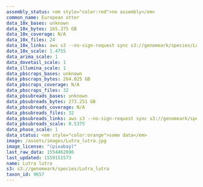 ```yaml
---
assembly_status: <em style="color:red">no assembly</em>
common_name: European otter
data_10x_bases: unknown
data_10x_bytes: 165.375 GB
data_10x_coverage: N/A
data_10x_files: 24
data_10x_links: aws s3 --no-sign-request sync s3://genomeark/species/Lutra_lutra/mLutLut1/genomic_data/10x/ .<br>
data_10x_scale: 1.4755
data_arima_scale: 1
data_dovetail_scale: 1
data_illumina_scale: 1
data_pbscraps_bases: unknown
data_pbscraps_bytes: 264.025 GB
data_pbscraps_coverage: N/A
data_pbscraps_files: 32
data_pbsubreads_bases: unknown
data_pbsubreads_bytes: 273.251 GB
data_pbsubreads_coverage: N/A
data_pbsubreads_files: 32
data_pbsubreads_links: aws s3 --no-sign-request sync s3://genomeark/species/Lutra_lutra/mLutLut1/genomic_data/pacbio/ . --exclude "*scraps.bam*"<br>
data_pbsubreads_scale: 0.5375
data_phase_scale: 1
data_status: <em style="color:orange">some data</em>
image: /assets/images/Lutra_lutra.jpg
image_license: "(pixabay)"
last_raw_data: 1554462696
last_updated: 1559151573
name: Lutra lutra
s3: s3://genomeark/species/Lutra_lutra
taxon_id: 9657
---
```

